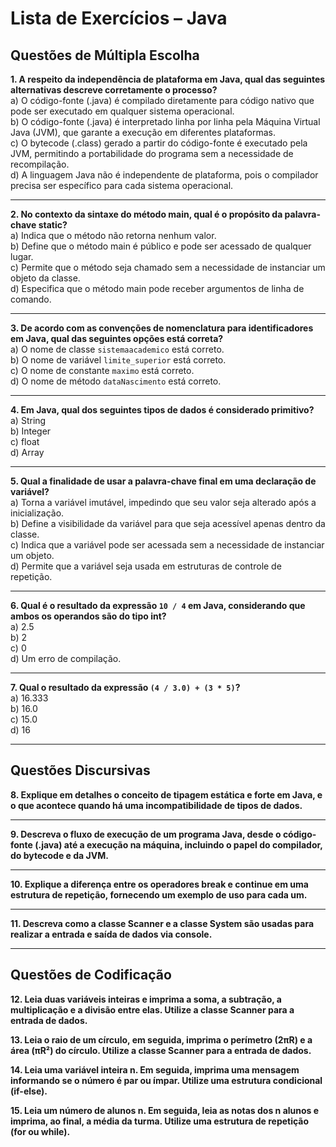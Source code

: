 # Lista de Exercícios – Java

## Questões de Múltipla Escolha

**1. A respeito da independência de plataforma em Java, qual das seguintes alternativas descreve corretamente o processo?**  
a) O código-fonte (.java) é compilado diretamente para código nativo que pode ser executado em qualquer sistema operacional.  
b) O código-fonte (.java) é interpretado linha por linha pela Máquina Virtual Java (JVM), que garante a execução em diferentes plataformas.  
c) O bytecode (.class) gerado a partir do código-fonte é executado pela JVM, permitindo a portabilidade do programa sem a necessidade de recompilação.  
d) A linguagem Java não é independente de plataforma, pois o compilador precisa ser específico para cada sistema operacional.  

---

**2. No contexto da sintaxe do método main, qual é o propósito da palavra-chave static?**  
a) Indica que o método não retorna nenhum valor.  
b) Define que o método main é público e pode ser acessado de qualquer lugar.  
c) Permite que o método seja chamado sem a necessidade de instanciar um objeto da classe.  
d) Especifica que o método main pode receber argumentos de linha de comando.  

---

**3. De acordo com as convenções de nomenclatura para identificadores em Java, qual das seguintes opções está correta?**  
a) O nome de classe `sistemaacademico` está correto.  
b) O nome de variável `limite_superior` está correto.  
c) O nome de constante `maximo` está correto.  
d) O nome de método `dataNascimento` está correto.  

---

**4. Em Java, qual dos seguintes tipos de dados é considerado primitivo?**  
a) String  
b) Integer  
c) float  
d) Array  

---

**5. Qual a finalidade de usar a palavra-chave final em uma declaração de variável?**  
a) Torna a variável imutável, impedindo que seu valor seja alterado após a inicialização.  
b) Define a visibilidade da variável para que seja acessível apenas dentro da classe.  
c) Indica que a variável pode ser acessada sem a necessidade de instanciar um objeto.  
d) Permite que a variável seja usada em estruturas de controle de repetição.  

---

**6. Qual é o resultado da expressão `10 / 4` em Java, considerando que ambos os operandos são do tipo int?**  
a) 2.5  
b) 2  
c) 0  
d) Um erro de compilação.  

---

**7. Qual o resultado da expressão `(4 / 3.0) + (3 * 5)`?**  
a) 16.333  
b) 16.0  
c) 15.0  
d) 16  

---

## Questões Discursivas

**8. Explique em detalhes o conceito de tipagem estática e forte em Java, e o que acontece quando há uma incompatibilidade de tipos de dados.**

---

**9. Descreva o fluxo de execução de um programa Java, desde o código-fonte (.java) até a execução na máquina, incluindo o papel do compilador, do bytecode e da JVM.**

---

**10. Explique a diferença entre os operadores break e continue em uma estrutura de repetição, fornecendo um exemplo de uso para cada um.**

---

**11. Descreva como a classe Scanner e a classe System são usadas para realizar a entrada e saída de dados via console.**

---

## Questões de Codificação

**12. Leia duas variáveis inteiras e imprima a soma, a subtração, a multiplicação e a divisão entre elas. Utilize a classe Scanner para a entrada de dados.**

**13. Leia o raio de um círculo, em seguida, imprima o perímetro (2πR) e a área (πR²) do círculo. Utilize a classe Scanner para a entrada de dados.**

**14. Leia uma variável inteira n. Em seguida, imprima uma mensagem informando se o número é par ou ímpar. Utilize uma estrutura condicional (if-else).**

**15. Leia um número de alunos n. Em seguida, leia as notas dos n alunos e imprima, ao final, a média da turma. Utilize uma estrutura de repetição (for ou while).**

